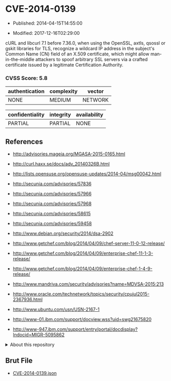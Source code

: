 # CVE-2014-0139

- Published: 2014-04-15T14:55:00

- Modified: 2017-12-16T02:29:00

cURL and libcurl 7.1 before 7.36.0, when using the OpenSSL, axtls, qsossl or gskit libraries for TLS, recognize a wildcard IP address in the subject's Common Name (CN) field of an X.509 certificate, which might allow man-in-the-middle attackers to spoof arbitrary SSL servers via a crafted certificate issued by a legitimate Certification Authority.

### CVSS Score: **5.8**

| authentication | complexity | vector |
| --- | --- | --- |
| NONE | MEDIUM | NETWORK |

| confidentiality | integrity | availability |
| --- | --- | --- |
| PARTIAL | PARTIAL | NONE |

## References

* http://advisories.mageia.org/MGASA-2015-0165.html

* http://curl.haxx.se/docs/adv_20140326B.html

* http://lists.opensuse.org/opensuse-updates/2014-04/msg00042.html

* http://secunia.com/advisories/57836

* http://secunia.com/advisories/57966

* http://secunia.com/advisories/57968

* http://secunia.com/advisories/58615

* http://secunia.com/advisories/59458

* http://www.debian.org/security/2014/dsa-2902

* http://www.getchef.com/blog/2014/04/09/chef-server-11-0-12-release/

* http://www.getchef.com/blog/2014/04/09/enterprise-chef-11-1-3-release/

* http://www.getchef.com/blog/2014/04/09/enterprise-chef-1-4-9-release/

* http://www.mandriva.com/security/advisories?name=MDVSA-2015:213

* http://www.oracle.com/technetwork/topics/security/cpujul2015-2367936.html

* http://www.ubuntu.com/usn/USN-2167-1

* http://www-01.ibm.com/support/docview.wss?uid=swg21675820

* http://www-947.ibm.com/support/entry/portal/docdisplay?lndocid=MIGR-5095862

<details>
<summary>About this repository</summary> 

  This repository is part of the project [Live Hack CVE](https://github.com/Live-Hack-CVE). Main website can be found [www.live-hack.org](https://www.live-hack.org) 
  
  Made by [Sn0wAlice](https://github.com/Sn0wAlice) for the people that care about security and need to have a feed of the latest CVEs. Hope you enjoy it, don't forget to star the repo and follow me on [Twitter](https://twitter.com/Sn0wAlice) and [Github](https://github.com/Sn0wAlice). And that is my [personnal website](https://www.alice-snow.me/)

  - [Home Page](https://github.com/Live-Hack-CVE)
  - [Framework](https://github.com/Live-Hack-CVE/cve-framework)
  - [CVE database](https://github.com/Live-Hack-CVE/full_database)
  - [Changelog](https://github.com/Live-Hack-CVE/Changelog)
</details>

## Brut File

* [CVE-2014-0139.json](https://raw.githubusercontent.com/Live-Hack-CVE/full_database/main/cves/2014/CVE-2014-0139.json)

